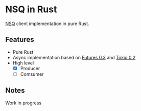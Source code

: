 NSQ in Rust
===========

[NSQ](https://nsq.io/) client implementation in pure Rust.

## Features

* Pure Rust
* Async implementation based on [Futures 0.3](https://docs.rs/futures/0.3) and [Tokio 0.2](https://docs.rs/tokio/0.2)
* High level
    * [x] Producer
    * [ ] Comsumer

## Notes

Work in progress

